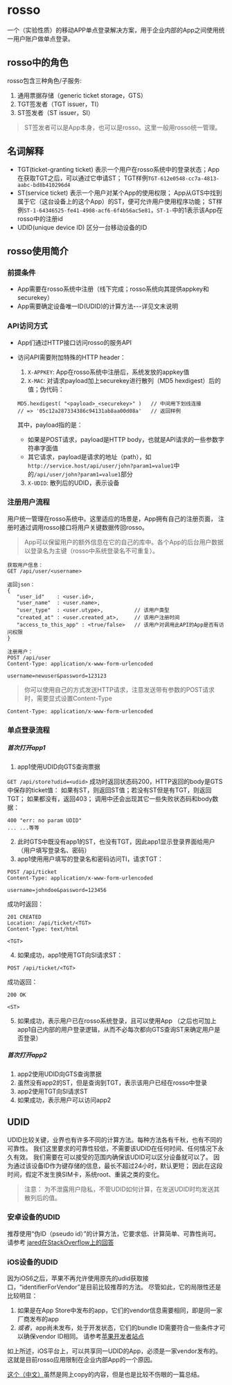 # rosso

一个（实验性质）的移动APP单点登录解决方案，用于企业内部的App之间使用统一用户账户做单点登录。

## rosso中的角色

rosso包含三种角色/子服务:

1. 通用票据存储（generic ticket storage，GTS）
2. TGT签发者（TGT issuer，TI）
3. ST签发者（ST issuer，SI）
>ST签发者可以是App本身，也可以是rosso。这里一般用rosso统一管理。

## 名词解释

- TGT(ticket-granting ticket) 表示一个用户在rosso系统中的登录状态；App在获取TGT之后，可以通过它申请ST；
TGT样例```TGT-612e0548-cc7a-4813-aabc-bd8b410296d4```
- ST(service ticket) 表示一个用户对某个App的使用权限；
App从GTS中找到属于它（这台设备上的这个App）的ST，便可允许用户使用程序功能；
ST样例```ST-1-64346525-fe41-4908-acf6-6f4b56ac5e81```，`ST-1-`中的1表示该App在rosso中的注册id
- UDID(unique device ID) 区分一台移动设备的ID

## rosso使用简介

### 前提条件

- App需要在rosso系统中注册（线下完成；rosso系统向其提供appkey和securekey）
- App需要确定设备唯一ID(UDID)的计算方法---详见文末说明

### API访问方式

- App们通过HTTP接口访问rosso的服务API
- 访问API需要附加特殊的HTTP header：

  1. `X-APPKEY`: App在rosso系统中注册后，系统发放的appkey值
  2. `X-MAC`: 对请求payload加上securekey进行散列（MD5 hexdigest）后的值；伪代码：
    ```
    MD5.hexdigest( "<payload>_<securekey>" )   // 中间用下划线连接
    // => '05c12a287334386c94131ab8aa00d08a'   // 返回样例
    ```

    其中，payload指的是：
    - 如果是POST请求，payload是HTTP body，也就是API请求的一些参数字符串字面值
    - 其它请求，payload是请求的地址（path），如```http://service.host/api/user/john?param1=value1```中的```/api/user/john?param1=value1```部分

  3. `X-UDID`: 散列后的UDID，表示设备

### 注册用户流程

用户统一管理在rosso系统中。这里适应的场景是，App拥有自己的注册页面，
注册时通过调用rosso接口将用户关键数据传回rosso。
>App可以保留用户的额外信息在它的自己的库中。各个App的后台用户数据以登录名为主键（rosso中系统登录名不可重复）。

```
获取用户信息：
GET /api/user/<username>

返回json：
{
   "user_id"    : <user.id>,
   "user_name"  : <user.name>,
   "user_type"  : <user.utype>,          // 该用户类型
   "created_at" : <user.created_at>,     // 该用户注册时间
   "access_to_this_app" : <true/false>   // 该用户对调用此API的App是否有访问权限
}

注册用户：
POST /api/user
Content-Type: application/x-www-form-urlencoded

username=newuser&password=123123
```

>你可以使用自己的方式发送HTTP请求，注意发送带有参数的POST请求时，需要显式设置Content-Type
```
Content-Type: application/x-www-form-urlencoded
```

### 单点登录流程

##### 首次打开app1
1. app1使用UDID向GTS查询票据

  ```GET /api/store?udid=<udid>```
  成功时返回状态码200，HTTP返回的body是GTS中保存的ticket值：
  如果有ST，则返回ST值；若没有ST但是有TGT，则返回TGT；
  如果都没有，返回403；
  调用中还会出现其它一些失败状态码和body数据：
  ```
  400 "err: no param UDID"
  ... ...等等
  ```

2. 此时GTS中既没有app1的ST，也没有TGT，因此app1显示登录界面给用户（用户填写登录名、密码）
3. app1使用用户填写的登录名和密码访问TI，请求TGT：

  ```
  POST /api/ticket
  Content-Type: application/x-www-form-urlencoded

  username=johndoe&password=123456
  ```

  成功时返回：
  ```
  201 CREATED
  Location: /api/ticket/<TGT>
  Content-Type: text/html

  <TGT>
  ```

4. 如果成功，app1使用TGT向SI请求ST：
  ```
  POST /api/ticket/<TGT>
  ```

  成功返回：
  ```
  200 OK

  <ST>
  ```

5. 如果成功，表示用户已在rosso系统登录，且可以使用App
（之后也可加上app1自己内部的用户登录逻辑，从而不必每次都向GTS查询ST来确定用户是否登录）

##### 首次打开app2
1. app2使用UDID向GTS查询票据
2. 虽然没有app2的ST，但是查询到TGT，表示该用户已经在rosso中登录
3. app2使用TGT向SI请求ST
4. 如果成功，表示用户可以访问app2


## UDID

UDID比较关键，业界也有许多不同的计算方法。每种方法各有千秋，也有不同的可靠性。
我们这里要求的可靠性较低，不需要该UDID在任何时间、任何情况下永久有效。
我们需要在可以接受的范围内确保该UDID可以区分设备就可以了。
因为通过该设备ID作为键存储的信息，最长不超过24小时，默认更短；
因此在这段时间，假定不发生换SIM卡，系统root、重装之类的变化。

>注意：
为不泄露用户隐私，不管UDID如何计算，在发送UDID时均发送其散列后的值。

### 安卓设备的UDID
推荐使用“伪ID（pseudo id）”的计算方法，它要求低、计算简单、可靠性尚可。请参考
[jared在StackOverflow上的回答](http://stackoverflow.com/a/17625641/6348731)

### iOS设备的UDID
因为iOS6之后，苹果不再允许使用原先的udid获取接口，“identifierForVendor”是目前比较推荐的方法。
尽管如此，它的局限性还是比较明显：

1. 如果是在App Store中发布的app，它们的vendor信息需要相同，即是同一家厂商发布的app
2. *或者*，app尚未发布，处于开发状态，它们的bundle ID需要符合一些条件才可以确保vendor ID相同。
请参考[苹果开发者站点](https://developer.apple.com/reference/uikit/uidevice/1620059-identifierforvendor)

如上所述，iOS平台上，可以共享同一UDID的App，必须是一家vendor发布的。这就是目前rosso应用限制在企业内部App的一个原因。

[这个（中文）](http://iosapp.me/blog/2014/03/31/udid/)虽然是网上copy的内容，但是也是比较不伤眼的一篇总结。

